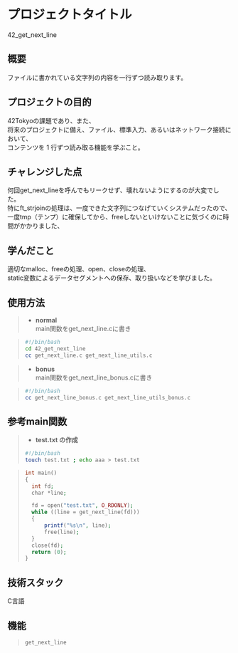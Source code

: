 # プロジェクトタイトル

42_get_next_line

## 概要

ファイルに書かれている文字列の内容を一行ずつ読み取ります。

## プロジェクトの目的

42Tokyoの課題であり、また、  
将来のプロジェクトに備え、ファイル、標準入力、あるいはネットワーク接続において、  
コンテンツを 1 行ずつ読み取る機能を学ぶこと。

## チャレンジした点

何回get_next_lineを呼んでもリークせず、壊れないようにするのが大変でした。  
特にft_strjoinの処理は、一度できた文字列につなげていくシステムだったので、  
一度tmp（テンプ）に確保してから、freeしないといけないことに気づくのに時間がかかりました、

## 学んだこと

適切なmalloc、freeの処理、open、closeの処理、  
static変数によるデータセグメントへの保存、取り扱いなどを学びました。

## 使用方法

> - **normal**  
> main関数をget_next_line.cに書き

> ```bash php
> #!/bin/bash
> cd 42_get_next_line
> cc get_next_line.c get_next_line_utils.c
> ```

> - **bonus**  
> main関数をget_next_line_bonus.cに書き

> ```bash php
> #!/bin/bash
> cc get_next_line_bonus.c get_next_line_utils_bonus.c
> ```


## 参考main関数

> - **test.txt の作成** 
> ```bash
> #!/bin/bash
> touch test.txt ; echo aaa > test.txt
> ```

> ```php
> int main()
> {
> 	int fd;
> 	char *line;
> 
> 	fd = open("test.txt", O_RDONLY);
> 	while ((line = get_next_line(fd)))
> 	{
> 		printf("%s\n", line);
> 		free(line);
> 	}
> 	close(fd);
> 	return (0);
> }  
> ```


## 技術スタック

C言語

## 機能

> `get_next_line`  

